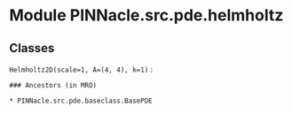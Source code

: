# Module PINNacle.src.pde.helmholtz

## Classes

`Helmholtz2D(scale=1, A=(4, 4), k=1)`
:

    ### Ancestors (in MRO)

    * PINNacle.src.pde.baseclass.BasePDE
